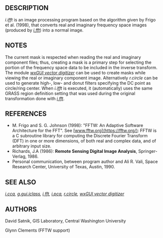

## DESCRIPTION

*i.ifft* is an image processing program based on the algorithm given
by Frigo et al. (1998), that converts real and imaginary frequency space
images (produced by
*[i.fft](i.fft.html)*) into a normal image.

## NOTES

The current mask is respected when reading the real and imaginary
component files; thus, creating a mask is a primary step for selecting
the portion of the frequency space data to be included in the inverse
transform. The module *[wxGUI vector digitizer](wxGUI.vdigit.html)*
can be used to create masks while viewing the real
or imaginary component image. Alternatively *r.circle* can be
used to generate high-, low- and donut filters specifying the DC point
as circle/ring center. When *i.ifft* is executed, it
(automatically) uses the same GRASS region definition setting that was
used during the original transformation done with
*[i.fft](i.fft.html)*.

## REFERENCES

* M. Frigo and S. G. Johnson (1998): "FFTW: An Adaptive Software
  Architecture for the FFT". See [www.fftw.org](https://fftw.org/):
  FFTW is a C subroutine library for computing the Discrete Fourier
  Transform (DFT) in one or more dimensions, of both real and complex
  data, and of arbitrary input size.
* Richards, J.A (1986): **Remote Sensing Digital Image
  Analysis**, Springer-Verlag, 1986.
* Personal communication, between program author and Ali R. Vali,
  Space Research Center, University of Texas, Austin, 1990.


## SEE ALSO

*[i.cca](i.cca.html),
[g.gui.iclass](g.gui.iclass.html),
[i.fft](i.fft.html),
[i.pca](i.pca.html),
[r.circle](r.circle.html),
[wxGUI vector digitizer](wxGUI.vdigit.html)*

## AUTHORS

David Satnik, GIS Laboratory,
Central Washington University

Glynn Clements (FFTW support)
